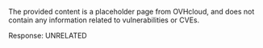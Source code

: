 The provided content is a placeholder page from OVHcloud, and does not contain any information related to vulnerabilities or CVEs.

Response: UNRELATED